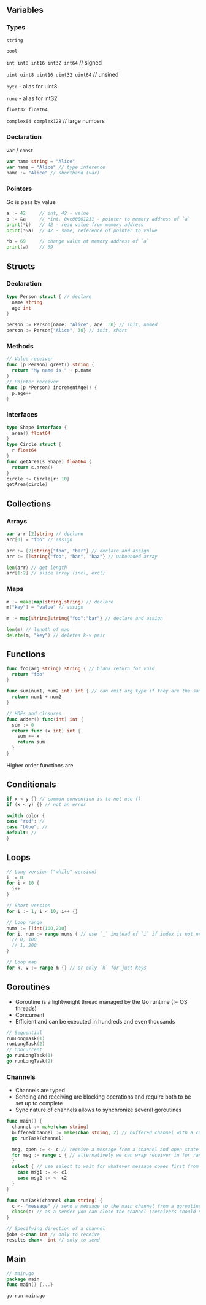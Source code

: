 ## Variables

### Types
`string`

`bool`

`int int8 int16 int32 int64` // signed

`uint uint8 uint16 uint32 uint64` // unsined

`byte` - alias for uint8

`rune` - alias for int32

`float32 float64`

`complex64 complex128` // large numbers


### Declaration
`var` / `const`
```go
var name string = "Alice"
var name = "Alice" // type inference
name := "Alice" // shorthand (var)
```

### Pointers
Go is pass by value

```go
a := 42     // int, 42 - value
b := &a     // *int, 0xc00001231 - pointer to memory address of `a`
print(*b)   // 42 - read value from memory address
print(*&a)  // 42 - same, reference of pointer to value

*b = 69     // change value at memory address of `a`
print(a)    // 69
```

## Structs

### Declaration
```go
type Person struct { // declare
  name string
  age int
}

person := Person{name: "Alice", age: 30} // init, named
person := Person{"Alice", 30} // init, short
```

### Methods
```go
// Value receiver
func (p Person) greet() string {
  return "My name is " + p.name
}
// Pointer receiver
func (p *Person) incrementAge() {
  p.age++
}
```

### Interfaces
```go
type Shape interface {
  area() float64
}
type Circle struct {
  r float64
}
func getArea(s Shape) float64 {
  return s.area()
}
circle := Circle{r: 10}
getArea(circle)
```

## Collections

### Arrays
```go
var arr [2]string // declare
arr[0] = "foo" // assign

arr := [2]string{"foo", "bar"} // declare and assign
arr := []string{"foo", "bar", "baz"} // unbounded array

len(arr) // get length
arr[1:2] // slice array (incl, excl)
```

### Maps
```go
m := make(map[string]string) // declare
m["key"] = "value" // assign

m := map[string]string{"foo":"bar"} // declare and assign

len(m) // length of map
delete(m, "key") // deletes k-v pair
```

## Functions
```go
func foo(arg string) string { // blank return for void
  return "foo"
}

func sum(num1, num2 int) int { // can omit arg type if they are the same
  return num1 + num2
}

// HOFs and closures
func adder() func(int) int {
  sum := 0
  return func (x int) int {
    sum += x
    return sum
  }
}
```

Higher order functions are

## Conditionals
```go
if x < y {} // common convention is to not use ()
if (x < y) {} // not an error

switch color {
case "red": //
case "blue": //
default: //
}
```

## Loops
```go
// Long version ("while" version)
i := 0
for i < 10 {
  i++
}

// Short version
for i := 1; i < 10; i++ {}

// Loop range
nums := []int{100,200}
for i, num := range nums { // use `_` instead of `i` if index is not needed
  // 0, 100
  // 1, 200
}

// Loop map
for k, v := range m {} // or only `k` for just keys
```

## Goroutines
- Goroutine is a lightweight thread managed by the Go runtime (!= OS threads)
- Concurrent
- Efficient and can be executed in hundreds and even thousands
```go
// Sequential
runLongTask(1)
runLongTask(2)
// Concurrent
go runLongTask(1)
go runLongTask(2)
```

### Channels
- Channels are typed
- Sending and receiving are blocking operations and require both to be set up to complete
- Sync nature of channels allows to synchronize several goroutines
```go
func main() {
  channel := make(chan string)
  bufferedChannel := make(chan string, 2) // buffered channel with a capacity of 2, will not block until capacity is full
  go runTask(channel)

  msg, open := <- c // receive a message from a channel and open state  
  for msg := range c { // alternatively we can wrap receiver in for range, it will loop until the channel is closed (no need to check for open)  
  }
  select { // use select to wait for whatever message comes first from several channels (so receivers don't block each other)
    case msg1 := <- c1
    case msg2 := <- c2
  }
}

func runTask(channel chan string) {
  c <- "message" // send a message to the main channel from a goroutine
  close(c) // as a sender you can close the channel (receivers should not close channels)
}

// Specifying direction of a channel
jobs <-chan int // only to receive
results chan<- int // only to send
```


## Main
```go
// main.go
package main
func main() {...}
```
`go run main.go`
